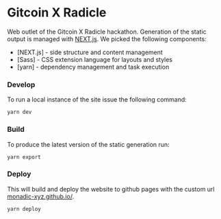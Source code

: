# Gitcoin X Radicle

Web outlet of the Gitcoin X Radicle hackathon. Generation of the static output is
managed with [NEXT.js](https://nextjs.org/). We picked the following
components:

* [NEXT.js] - side structure and content management
* [Sass] - CSS extension language for layouts and styles
* [yarn] - dependency management and task execution

### Develop

To run a local instance of the site issue the following command:

```
yarn dev
```

### Build

To produce the latest version of the static generation run:

```
yarn export
```

### Deploy

This will build and deploy the website to github pages with the custom url [monadic-xyz.github.io/](https://monadic-xyz.github.io/).

```
yarn deploy
```

